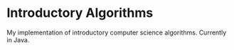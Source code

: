 # Introductory Algorithms

My implementation of introductory computer science algorithms. Currently in Java.
